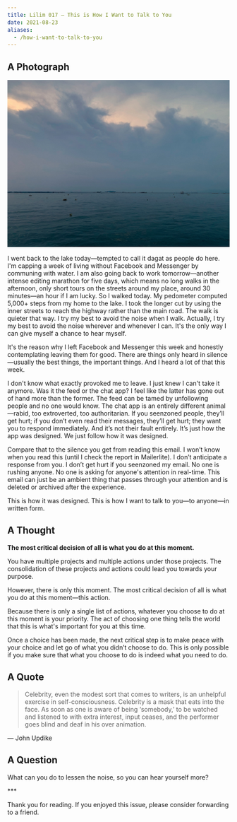 ```yaml
---
title: Lilim 017 — This is How I Want to Talk to You
date: 2021-08-23
aliases:
  - /how-i-want-to-talk-to-you
---
```

## A Photograph

![Blue lake](images/Blue-lake.jpg)

I went back to the lake today—tempted to call it dagat as people do here. I'm capping a week of living without Facebook and Messenger by communing with water. I am also going back to work tomorrow—another intense editing marathon for five days, which means no long walks in the afternoon, only short tours on the streets around my place, around 30 minutes—an hour if I am lucky. So I walked today. My pedometer computed 5,000+ steps from my home to the lake. I took the longer cut by using the inner streets to reach the highway rather than the main road. The walk is quieter that way. I try my best to avoid the noise when I walk. Actually, I try my best to avoid the noise wherever and whenever I can. It's the only way I can give myself a chance to hear myself.

It's the reason why I left Facebook and Messenger this week and honestly contemplating leaving them for good. There are things only heard in silence—usually the best things, the important things. And I heard a lot of that this week.

I don't know what exactly provoked me to leave. I just knew I can't take it anymore. Was it the feed or the chat app? I feel like the latter has gone out of hand more than the former. The feed can be tamed by unfollowing people and no one would know. The chat app is an entirely different animal—rabid, too extroverted, too authoritarian. If you seenzoned people, they’ll get hurt; if you don’t even read their messages, they’ll get hurt; they want you to respond immediately. And it’s not their fault entirely. It’s just how the app was designed. We just follow how it was designed.

Compare that to the silence you get from reading this email. I won’t know when you read this (until I check the report in Mailerlite). I don’t anticipate a response from you. I don’t get hurt if you seenzoned my email. No one is rushing anyone. No one is asking for anyone's attention in real-time. This email can just be an ambient thing that passes through your attention and is deleted or archived after the experience.

This is how it was designed. This is how I want to talk to you—to anyone—in written form.

## A Thought

**The most critical decision of all is what you do at this moment.**

You have multiple projects and multiple actions under those projects. The consolidation of these projects and actions could lead you towards your purpose.

However, there is only this moment. The most critical decision of all is what you do at this moment—this action.

Because there is only a single list of actions, whatever you choose to do at this moment is your priority. The act of choosing one thing tells the world that this is what's important for you at this time.

Once a choice has been made, the next critical step is to make peace with your choice and let go of what you didn’t choose to do. This is only possible if you make sure that what you choose to do is indeed what you need to do.

## A Quote

> Celebrity, even the modest sort that comes to writers, is an unhelpful exercise in self-consciousness. Celebrity is a mask that eats into the face. As soon as one is aware of being ‘somebody,’ to be watched and listened to with extra interest, input ceases, and the performer goes blind and deaf in his over animation.

— John Updike

## A Question

What can you do to lessen the noise, so you can hear yourself more?

\***


Thank you for reading. If you enjoyed this issue, please consider forwarding to a friend.